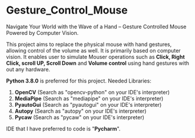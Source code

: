 # Gesture_Control_Mouse
Navigate Your World with the Wave of a Hand – Gesture Controlled Mouse Powered by Computer Vision.

This project aims to replace the physical mouse with hand gestures, allowing control of the volume as well. It is primarily based on computer vision.
It enables user to simulate Mouser operations such as **Click, Right Click, scroll UP, Scroll Down** and **Volume control** using hand gestures with out any hardware.


**Python 3.8.0** is preferred for this project.
Needed Libraries:
1. **OpenCV** (Search as "opencv-python" on your IDE's interpreter)
2. **MediaPipe** (Search as "mediapipe" on your IDE's interpreter)
3. **PyautoGui** (Search as "pyautogui" on your IDE's interpreter)
4. **Autopy** (Search as "autopy" on your IDE's interpreter)
5. **Pycaw** (Search as "pycaw" on your IDE's interpreter)

IDE that I have preferred to code is "**Pycharm**".

